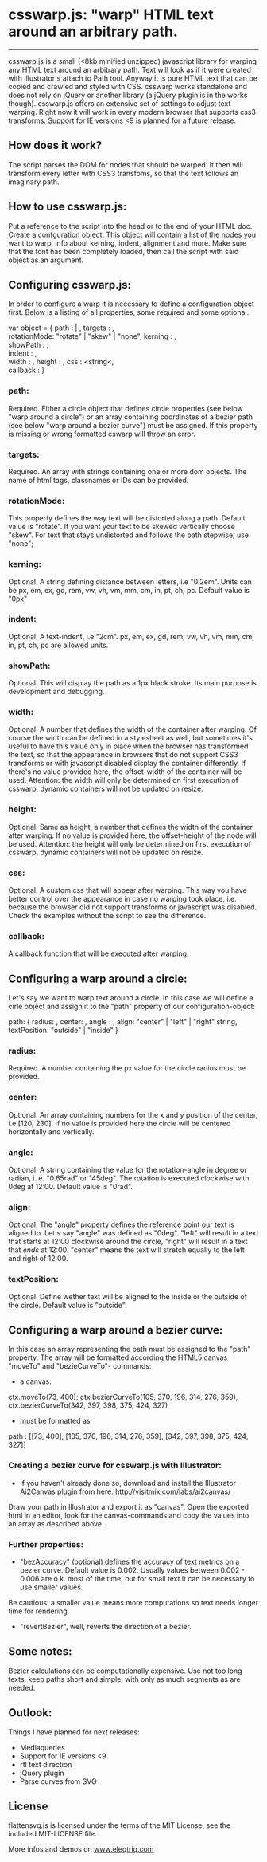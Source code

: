# csswarp.js: "warp" HTML text around an arbitrary path.
----------

csswarp.js is a small (<8kb minified unzipped) javascript library for warping any HTML text around an arbitrary path.  Text will look as if it were created with Illustrator's attach to Path tool. Anyway it is pure HTML text that can be copied and crawled and styled with CSS. csswarp works standalone and does not rely on jQuery or another library (a jQuery plugin is in the works though). csswarp.js offers an extensive set of settings to adjust text warping. Right now it will work in every modern browser that supports css3 transforms. Support for IE versions <9 is planned for a future release.

## How does it work?

The script parses the DOM for nodes that should be warped. It then will transform every letter with CSS3 transfoms, so that the text follows an imaginary path.

## How to use csswarp.js:

Put a reference to the script into the head or to the end of your HTML doc.
Create a confguration object. This object will contain a list of the nodes you want to warp, info about kerning, indent, alignment and more. Make sure that the font has been completely loaded, then call the script with said object as an argument.

## Configuring csswarp.js:

In order to configure a warp it is necessary to define a configuration object first. Below is a listing of all properties, some required and some optional.

var object = {
				path		: <Object> | <Array>,
        		targets		: <Array>,			
        		rotationMode: "rotate" | "skew" | "none", 
        		kerning		: <length>,						
        		showPath	: <boolean>,						
        		indent		: <length>,						
        		width		: <length>,	
        		height		: <length>,	
        		css			: <string<,				
        		callback	: <function object>
}

### path:

Required. Either a circle object that defines circle properties (see below "warp around a circle") or an array containing coordinates of a bezier path (see below "warp around a bezier curve") must be assigned. If this property is missing or wrong formatted cswarp will throw an error.

### targets:

Required. An array with strings containing one or more dom objects. The name of html tags, classnames or IDs can be provided. 

### rotationMode:

This property defines the way text will be distorted along a path. Default value is "rotate". If you want your text to be skewed vertically choose "skew". For text that stays undistorted and follows the path stepwise, use "none";

### kerning:

Optional. A string defining distance between letters, i.e "0.2em". Units can be px, em, ex, gd, rem, vw, vh, vm, mm, cm, in, pt, ch, pc. Default value is "0px"

### indent:

Optional. A text-indent, i.e "2cm". px, em, ex, gd, rem, vw, vh, vm, mm, cm, in, pt, ch, pc are allowed units.

### showPath:

Optional. This will display the path as a 1px black stroke. Its main purpose is development and debugging.

### width:

Optional. A number that defines the width of the container after warping. Of course the width can be defined in a stylesheet as well, but sometimes it's useful to have this value only in place when the browser has transformed the text, so that the appearance in browsers that do not support CSS3 transforms or with javascript disabled display the container differently. If there's no value provided here, the offset-width of the container will be used. Attention: the width will only be determined on first execution of csswarp, dynamic containers will not be updated on resize.

### height:

Optional. Same as height, a number that defines the width of the container after warping. If no value is provided here, the offset-height of the node will be used. Attention: the height will only be determined on first execution of csswarp, dynamic containers will not be updated on resize.

### css:

Optional. A custom css that will appear after warping. This way you have better control over the appearance in case no warping took place, i.e. because the browser did not support transforms or javascript was disabled. Check the examples without the script to see the difference.

### callback:

A callback function that will be executed after warping.

## Configuring a warp around a circle:

Let's say we want to warp text around a circle. In this case we will define a cirle object and assign it to the "path" property of our configuration-object:

path: {
		radius: <number>,
        center: <array>,
        angle : <string>,
        align: "center" | "left" | "right" string,
        textPosition: "outside" | "inside"
}

### radius:

Required. A number containing the px value for the circle radius must be provided.

### center:

Optional. An array containing numbers for the x and y position of the center, i.e [120, 230]. If no value is provided here the circle will be centered horizontally and vertically.

### angle:

Optional. A string containing the value for the rotation-angle in degree or radian, i. e. "0.65rad" or "45deg". The rotation is executed clockwise with 0deg at 12:00. Default value is "0rad".

### align: 

Optional. The "angle" property defines the reference point our text is aligned to. Let's say "angle" was defined as "0deg". "left" will result in a text that starts at 12:00 clockwise around the circle, "right" will result in a text that *ends* at 12:00. "center" means the text will stretch equally to the left and right of 12:00.

### textPosition:

Optional. Define wether text will be aligned to the inside or the outside of the circle. Default value is "outside".

## Configuring a warp around a bezier curve:

In this case an array representing the path must be assigned to the "path" property. The array will be formatted according the HTML5 canvas  "moveTo" and "bezieCurveTo"- commands: 

- a canvas:

ctx.moveTo(73, 400);
ctx.bezierCurveTo(105, 370, 196, 314, 276, 359),
ctx.bezierCurveTo(342, 397, 398, 375, 424, 327)

- must be formatted as

path : [[73, 400],
		[105, 370, 196, 314, 276, 359],
		[342, 397, 398, 375, 424, 327]]

### Creating a bezier curve for csswarp.js with Illustrator:

- If you haven't already done so, download and install the Illustrator Ai2Canvas plugin from here: http://visitmix.com/labs/ai2canvas/

Draw your path in Illustrator and export it as "canvas".
Open the exported html in an editor, look for the canvas-commands and copy the values into an array as described above.

### Further properties: 

- "bezAccuracy" (optional) defines the accuracy of text metrics on a bezier curve. Default value is 0.002. Usually values between 0.002 - 0.006 are o.k. most of the time, but for small text it can be necessary to use smaller values.

Be cautious: a smaller value means more computations so text needs longer time for rendering.

- "revertBezier", well, reverts the direction of a bezier.

## Some notes:

Bezier calculations can be computationally expensive. Use not too long texts, keep paths short and simple, with only as much segments as are needed.

## Outlook:

Things I have planned for next releases:

- Mediaqueries
- Support for IE versions <9
- rtl text direction
- jQuery plugin
- Parse curves from SVG

## License

flattensvg.js is licensed under the terms of the MIT License, see the included MIT-LICENSE file.

More infos and demos on www.eleqtriq.com